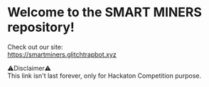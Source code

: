 # Welcome to the SMART MINERS repository!

Check out our site: <br />
https://smartminers.glitchtrapbot.xyz

⚠️Disclaimer⚠️ <br />
This link isn't last forever, only for Hackaton Competition purpose.
